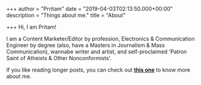 +++
author = "Prritam"
date = "2019-04-03T02:13:50.000+00:00"
description = "Things about me."
title = "About"

+++
Hi, I am Pritam!

I am a Content Marketer/Editor by profession, Electronics & Communication Engineer by degree (also, have a Masters in Journalism & Mass Communication), wannabe writer and artist, and self-proclaimed 'Patron Saint of Atheists & Other Nonconformists'.

If you like reading longer posts, you can check out [**this one**](https://prritam.com/2019/06/25/hi-there/) to know more about me.